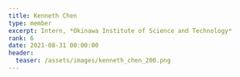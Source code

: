 ```yaml
---
title: Kenneth Chen
type: member
excerpt: Intern, *Okinawa Institute of Science and Technology*
rank: 6
date: 2021-08-31 00:00:00
header:
  teaser: /assets/images/kenneth_chen_200.png
---
```

